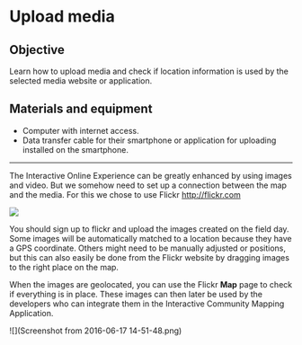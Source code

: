 # Upload media

## Objective

Learn how to upload media and check if location information is used by the selected media website or application.

## Materials and equipment

- Computer with internet access.
- Data transfer cable for their smartphone or application for uploading installed on the smartphone.

----

The Interactive Online Experience can be greatly enhanced by using images and video. But we somehow need to set up a connection between the map and the media. For this we chose to use Flickr http://flickr.com

![](https://farm8.staticflickr.com/7719/27709852305_209a649549_m_d.jpg)

You should sign up to flickr and upload the images created on the field day. Some images will be automatically matched to a location because they have a GPS coordinate. Others might need to be manually adjusted or positions, but this can also easily be done from the Flickr website by dragging images to the right place on the map.

When the images are geolocated, you can use the Flickr __Map__ page to check if everything is in place. These images can then later be used by the developers who can integrate them in the Interactive Community Mapping Application.

![](Screenshot from 2016-06-17 14-51-48.png)